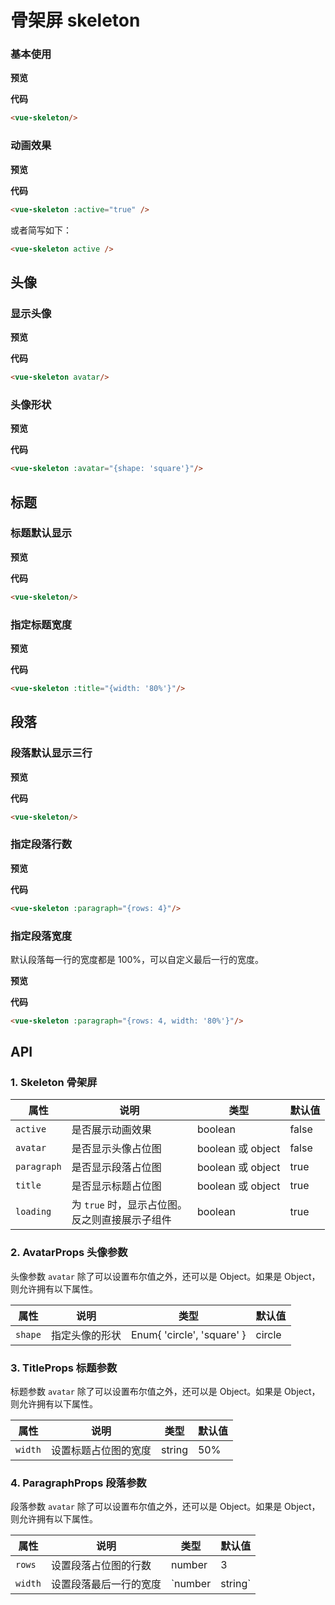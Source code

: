 
# 骨架屏 skeleton

### 基本使用

**预览**

<ClientOnly>
  <skeleton-demo-1-1 />
</ClientOnly>


**代码**

```html
<vue-skeleton/>
```

### 动画效果

**预览**

<ClientOnly>
  <skeleton-demo-1-2></skeleton-demo-1-2>
</ClientOnly>

**代码**

```html
<vue-skeleton :active="true" />
```

或者简写如下：

```html
<vue-skeleton active />
```


## 头像

### 显示头像

**预览**

<ClientOnly>
  <skeleton-demo-2-1></skeleton-demo-2-1>
</ClientOnly>

**代码**

```html
<vue-skeleton avatar/>
```

### 头像形状

**预览**

<ClientOnly>
  <skeleton-demo-2-2></skeleton-demo-2-2>
</ClientOnly>

**代码**

```html
<vue-skeleton :avatar="{shape: 'square'}"/>
```


## 标题

### 标题默认显示

**预览**

<ClientOnly>
  <skeleton-demo-3-1></skeleton-demo-3-1>
</ClientOnly>

**代码**

```html
<vue-skeleton/>
```

### 指定标题宽度

**预览**

<ClientOnly>
  <skeleton-demo-3-2></skeleton-demo-3-2>
</ClientOnly>

**代码**

```html
<vue-skeleton :title="{width: '80%'}"/>
```


## 段落

### 段落默认显示三行

**预览**

<ClientOnly>
  <skeleton-demo-4-1></skeleton-demo-4-1>
</ClientOnly>

**代码**

```html
<vue-skeleton/>
```

### 指定段落行数

**预览**

<ClientOnly>
  <skeleton-demo-4-2></skeleton-demo-4-2>
</ClientOnly>

**代码**

```html
<vue-skeleton :paragraph="{rows: 4}"/>
```

### 指定段落宽度

默认段落每一行的宽度都是 100%，可以自定义最后一行的宽度。

**预览**

<ClientOnly>
  <skeleton-demo-4-3></skeleton-demo-4-3>
</ClientOnly>

**代码**

```html
<vue-skeleton :paragraph="{rows: 4, width: '80%'}"/>
```


## API

### 1. Skeleton 骨架屏

|  属性 |  说明 | 类型  |  默认值 |
| ------------ | ------------ | ------------ | ------------ |
|  `active` |  是否展示动画效果 | boolean  | false  |
|  `avatar` |  是否显示头像占位图 |  boolean 或 object |  false |
|  `paragraph` |  是否显示段落占位图 |  boolean 或 object |  true |
|  `title` |  是否显示标题占位图 |  boolean 或 object |  true |
|  `loading` |  为 `true` 时，显示占位图。<br>反之则直接展示子组件 |  boolean |  true |

### 2. AvatarProps 头像参数

头像参数 `avatar` 除了可以设置布尔值之外，还可以是 Object。如果是 Object，则允许拥有以下属性。

|  属性 |  说明 | 类型  |  默认值 |
| ------------ | ------------ | ------------ | ------------ |
|  `shape` |  指定头像的形状 | Enum{ 'circle', 'square' }  | circle  |

### 3. TitleProps 标题参数

标题参数 `avatar` 除了可以设置布尔值之外，还可以是 Object。如果是 Object，则允许拥有以下属性。

|  属性 |  说明 | 类型  |  默认值 |
| ------------ | ------------ | ------------ | ------------ |
|  `width` |  设置标题占位图的宽度 | string  |  50%  |

### 4. ParagraphProps 段落参数

段落参数 `avatar` 除了可以设置布尔值之外，还可以是 Object。如果是 Object，则允许拥有以下属性。

|  属性 |  说明 | 类型  |  默认值 |
| ------------ | ------------ | ------------ | ------------ |
|  `rows` |  设置段落占位图的行数 | number  | 3  |
|  `width` |  设置段落最后一行的宽度 | `number | string`  | -  |